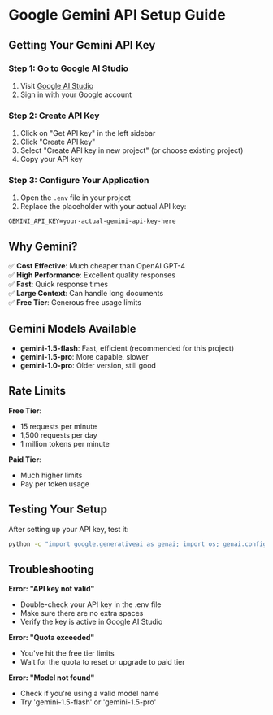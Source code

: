 # Google Gemini API Setup Guide

## Getting Your Gemini API Key

### Step 1: Go to Google AI Studio
1. Visit [Google AI Studio](https://aistudio.google.com/)
2. Sign in with your Google account

### Step 2: Create API Key
1. Click on "Get API key" in the left sidebar
2. Click "Create API key"
3. Select "Create API key in new project" (or choose existing project)
4. Copy your API key

### Step 3: Configure Your Application
1. Open the `.env` file in your project
2. Replace the placeholder with your actual API key:
```env
GEMINI_API_KEY=your-actual-gemini-api-key-here
```

## Why Gemini?

✅ **Cost Effective**: Much cheaper than OpenAI GPT-4  
✅ **High Performance**: Excellent quality responses  
✅ **Fast**: Quick response times  
✅ **Large Context**: Can handle long documents  
✅ **Free Tier**: Generous free usage limits  

## Gemini Models Available

- **gemini-1.5-flash**: Fast, efficient (recommended for this project)
- **gemini-1.5-pro**: More capable, slower
- **gemini-1.0-pro**: Older version, still good

## Rate Limits

**Free Tier**:
- 15 requests per minute
- 1,500 requests per day
- 1 million tokens per minute

**Paid Tier**:
- Much higher limits
- Pay per token usage

## Testing Your Setup

After setting up your API key, test it:

```bash
python -c "import google.generativeai as genai; import os; genai.configure(api_key=os.getenv('GEMINI_API_KEY')); print('✅ Gemini API key configured successfully!')"
```

## Troubleshooting

**Error: "API key not valid"**
- Double-check your API key in the .env file
- Make sure there are no extra spaces
- Verify the key is active in Google AI Studio

**Error: "Quota exceeded"**
- You've hit the free tier limits
- Wait for the quota to reset or upgrade to paid tier

**Error: "Model not found"**
- Check if you're using a valid model name
- Try 'gemini-1.5-flash' or 'gemini-1.5-pro'